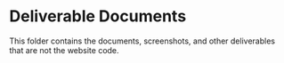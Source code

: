 # Deliverable Documents

This  folder contains the documents, screenshots, and other deliverables that are not the website code.
